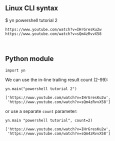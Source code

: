 ## Linux CLI syntax

$ yn powershell tutorial 2

    https://www.youtube.com/watch?v=IHrGresKu2w
    https://www.youtube.com/watch?v=sQm4zRvvX58

<br>

## Python module

    import yn
    
We can use the in-line trailing result count (2-99):
    
    yn.main("powershell tutorial 2")
    
    ['https://www.youtube.com/watch?v=IHrGresKu2w',
     'https://www.youtube.com/watch?v=sQm4zRvvX58']
     
or use a separate `count` parameter:

    yn.main "powershell tutorial", count=2)
    
    ['https://www.youtube.com/watch?v=IHrGresKu2w',
     'https://www.youtube.com/watch?v=sQm4zRvvX58']
